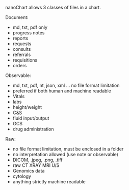 nanoChart allows 3 classes of files in a chart.

Document:
- md, txt, pdf only
- progress notes
- reports
- requests
- consults
- referrals
- requisitions
- orders

Observable:
- md, txt, pdf, nt, json, xml ... no file format limitation
- preferred if both human and machine readable
- Vitals
- labs
- height/weight
- C&S
- fluid input/output
- GCS
- drug administration

Raw:
- no file format limitation, must be enclosed in a folder
- no interpretation allowed (use note or observable)
- DICOM, .jpeg, .png, .tiff
- raw CT XRAY MRI U/S
- Genomics data
- cytology
- anything strictly machine readable

